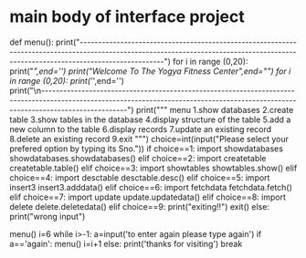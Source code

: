 # main body of interface project
def menu():
    print("-----------------------------------------------------------------------------------------------------------------------------------------------------------------------------------")
    for i in range (0,20):
        print("*",end='')
    print("Welcome To The Yogya Fitness Center",end="")
    for i in range (0,20):
        print('*',end='')  
    print("\n-----------------------------------------------------------------------------------------------------------------------------------------------------------------------------------")
    print("""
        menu
        1.show databases
        2.create table
        3.show tables in the database
        4.display structure of the table
        5.add a new column to the table
        6.display records
        7.update an existing record
        8.delete an existing record
        9.exit
        """)
    choice=int(input("Please select your prefered option by typing its Sno."))
    if choice==1:
        import showdatabases
        showdatabases.showdatabases()
    elif choice==2:
        import createtable
        createtable.table()
    elif choice==3:
        import showtables
        showtables.show()
    elif choice==4:
        import desctable
        desctable.desc()
    elif choice==5:
        import insert3
        insert3.adddata()
    elif choice==6:
        import fetchdata
        fetchdata.fetch()
    elif choice==7:
        import update
        update.updatedata()
    elif choice==8:
        import delete
        delete.deletedata()
    elif choice==9:
        print("exiting!!")
        exit()
    else:
        print("wrong input")

menu()
i=6
while i>-1:
    a=input('to enter again please type again')
    if a=='again':
        menu()
        i=i+1
    else:
        print('thanks for visiting')
        break
